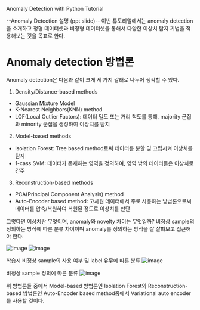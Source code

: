 Anomaly Detection with Python Tutorial

--Anomaly Detection 설명 (ppt slide)--
이번 튜토리얼에서는 anomaly detection을 소개하고 정형 데이터셋과 비정형 데이터셋을 통해서 다양한 이상치 탐지 기법을 적용해보는 것을 목표로 한다.

# Anomaly detection 방법론
Anomaly detection은 다음과 같이 크게 세 가지 갈래로 나누어 생각할 수 있다.

1. Density/Distance-based methods
  * Gaussian Mixture Model
  * K-Nearest Neighbors(KNN) method
  * LOF(Local Outlier Factors): 데이터 밀도 또는 거리 척도를 통해, majority 군집과 minority 군집을 생성하여 이상치를 탐지

2. Model-based methods
  * Isolation Forest: Tree based method로써 데이터를 분할 및 고립시켜 이상치를 탐지
  * 1-cass SVM: 데이터가 존재하는 영역을 정의하여, 영역 밖의 데이터들은 이상치로 간주

3. Reconstruction-based methods
  * PCA(Principal Component Analysis) method
  * Auto-Encoder based method: 고차원 데이터에서 주로 사용하는 방법론으로써 데이터를 압축/복원하여 복원된 정도로 이상치를 판단


그렇다면 이상치란 무엇이며, anomaly와 novelty 차이는 무엇일까?
비정상 sample의 정의하는 방식에 따른 분류 차이이며 anomaly를 정의하는 방식을 잘 살펴보고 접근해야 한다.

![image](https://user-images.githubusercontent.com/115562646/202421720-309a11b5-dcb4-4be6-839d-46a895a3f5a2.png)
![image](https://user-images.githubusercontent.com/115562646/202422594-a5ab82c1-0073-40ac-a3f7-307c04d230f4.png)




학습시 비정상 sample의 사용 여부 및 label 유무에 따른 분류
![image](https://user-images.githubusercontent.com/115562646/202421786-fee8b044-9838-4524-8272-6fa6ed53a888.png)

비정상 sample 정의에 따른 분류
![image](https://user-images.githubusercontent.com/115562646/202421804-9384d645-4cc9-447e-a2a2-972763d96432.png)



위 방법론들 중에서 Model-based 방법론인 Isolation Forest와 Reconstruction-based 방법론인 Auto-Encoder based method중에서 Variational auto encoder를 사용할 것이다.


